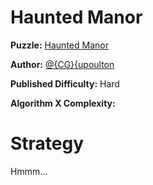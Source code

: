 # Haunted Manor

__Puzzle:__ [Haunted Manor](https://www.codingame.com/training/hard/haunted-manor)

__Author:__ [@{CG}{upoulton](https://www.codingame.com/profile/d39436e9a23b5060ed3efaf1c24b4ba8929551)

__Published Difficulty:__ Hard

__Algorithm X Complexity:__ 

# Strategy

Hmmm...
